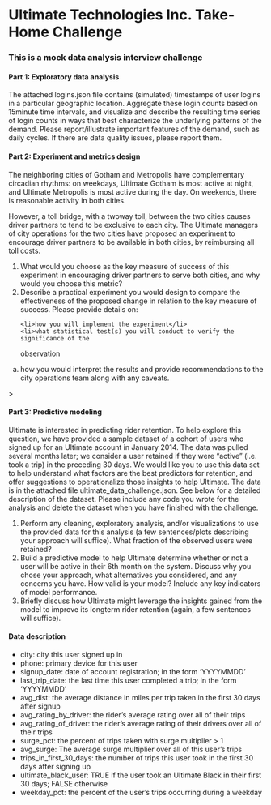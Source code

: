 # Ultimate Technologies Inc. Take-Home Challenge


<p>
	<H3>This is a mock data analysis interview challenge</H3>
</p>

<p>
	<H4>Part 1: Exploratory data analysis</H4>
The attached logins.json file contains (simulated) timestamps of user logins in a particular
geographic location. Aggregate these login counts based on 15­minute time intervals, and
visualize and describe the resulting time series of login counts in ways that best characterize the
underlying patterns of the demand. Please report/illustrate important features of the demand,
such as daily cycles. If there are data quality issues, please report them.</p>

<p>
	<H4>Part 2: Experiment and metrics design</H4>
The neighboring cities of Gotham and Metropolis have complementary circadian rhythms: on
weekdays, Ultimate Gotham is most active at night, and Ultimate Metropolis is most active
during the day. On weekends, there is reasonable activity in both cities.

However, a toll bridge, with a two­way toll, between the two cities causes driver partners to tend
to be exclusive to each city. The Ultimate managers of city operations for the two cities have
proposed an experiment to encourage driver partners to be available in both cities, by
reimbursing all toll costs.
1. What would you choose as the key measure of success of this experiment in
encouraging driver partners to serve both cities, and why would you choose this metric?
2. Describe a practical experiment you would design to compare the effectiveness of the
proposed change in relation to the key measure of success. Please provide details on:
<ol type="a">

	<li>how you will implement the experiment</li>
	<li>what statistical test(s) you will conduct to verify the significance of the
observation</li>
	<li>how you would interpret the results and provide recommendations to the city
operations team along with any caveats.</li>
		
</ol>>
	

</p>

<p>
	<H4>Part 3: Predictive modeling</H4>
Ultimate is interested in predicting rider retention. To help explore this question, we have
provided a sample dataset of a cohort of users who signed up for an Ultimate account in
January 2014. The data was pulled several months later; we consider a user retained if they
were “active” (i.e. took a trip) in the preceding 30 days.
We would like you to use this data set to help understand what factors are the best predictors
for retention, and offer suggestions to operationalize those insights to help Ultimate.
The data is in the attached file ultimate_data_challenge.json. See below for a detailed
description of the dataset. Please include any code you wrote for the analysis and delete the
dataset when you have finished with the challenge.
<ol type="a=1">
<li>Perform any cleaning, exploratory analysis, and/or visualizations to use the provided
data for this analysis (a few sentences/plots describing your approach will suffice). What
fraction of the observed users were retained?</li>
<li> Build a predictive model to help Ultimate determine whether or not a user will be active
in their 6th month on the system. Discuss why you chose your approach, what
alternatives you considered, and any concerns you have. How valid is your model?
Include any key indicators of model performance.</li>
<li> Briefly discuss how Ultimate might leverage the insights gained from the model to
improve its long­term rider retention (again, a few sentences will suffice).
</li>
</ol>
</p>

<p>
	<H4>Data description</H4>
<ul>
<li>city: city this user signed up in</li>
<li>phone: primary device for this user</li>
<li>signup_date: date of account registration; in the form ‘YYYYMMDD’</li>
<li>last_trip_date: the last time this user completed a trip; in the form ‘YYYYMMDD’</li>
<li>avg_dist: the average distance in miles per trip taken in the first 30 days after signup</li>
<li>avg_rating_by_driver: the rider’s average rating over all of their trips</li>
<li>avg_rating_of_driver: the rider’s average rating of their drivers over all of their trips</li>
<li>surge_pct: the percent of trips taken with surge multiplier > 1</li>
<li>avg_surge: The average surge multiplier over all of this user’s trips</li>
<li>trips_in_first_30_days: the number of trips this user took in the first 30 days after
signing up</li>
<li>ultimate_black_user: TRUE if the user took an Ultimate Black in their first 30 days;
FALSE otherwise</li>
<li> weekday_pct: the percent of the user’s trips occurring during a weekday</li>
</ul>
</p>
